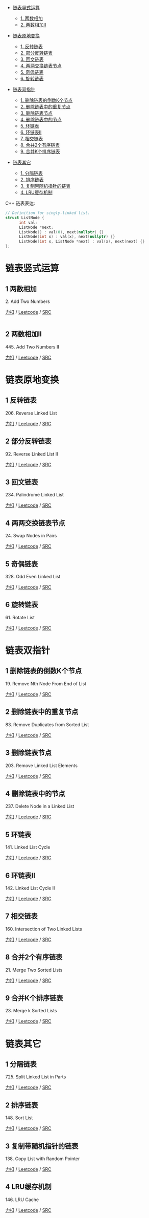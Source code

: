 <!-- GFM-TOC -->
* [链表竖式运算](#链表竖式运算)
    * [1. 两数相加](#1-两数相加)
    * [2. 两数相加II](#2-两数相加II)
    
* [链表原地变换](#链表原地变换)
    * [1. 反转链表](#1-反转链表)
    * [2. 部分反转链表](#2-部分反转链表)
    * [3. 回文链表](#3-回文链表)
    * [4. 两两交换链表节点](#4-两两交换链表节点)
    * [5. 奇偶链表](#5-奇偶链表)
    * [6. 旋转链表](#6-旋转链表)
   
* [链表双指针](#链表双指针)
    * [1. 删除链表的倒数K个节点](#1-删除链表的倒数K个节点)
    * [2. 删除链表中的重复节点](#2-删除链表中的重复节点)
    * [3. 删除链表节点](#3-删除链表节点)
    * [4. 删除链表中的节点](#4-删除链表中的节点)
    * [5. 环链表](#5-环链表)
    * [6. 环链表II](#6-环链表II)
    * [7. 相交链表](#7-相交链表)
    * [8. 合并2个有序链表  ](#8-合并2个有序链表)
    * [9. 合并K个排序链表](#9-合并K个排序链表)

* [链表其它](#链表其它)
    * [1. 分隔链表](#1-分隔链表)
    * [2. 排序链表](#2-排序链表)
    * [3. 复制带随机指针的链表](#3-复制带随机指针的链表)
    * [4. LRU缓存机制](#4-LRU缓存机制)
    
C++ 链表表达:
```cpp
// Definition for singly-linked list.
struct ListNode {
      int val;
      ListNode *next;
      ListNode() : val(0), next(nullptr) {}
      ListNode(int x) : val(x), next(nullptr) {}
      ListNode(int x, ListNode *next) : val(x), next(next) {}
};
 ```
<!-- GFM-TOC -->
# 链表竖式运算
## 1 两数相加    
2\. Add Two Numbers

[力扣](https://leetcode-cn.com/problems/add-two-numbers/) / [Leetcode](https://leetcode.com/problems/add-two-numbers/) / [SRC](../ds_4_linkedlist/linkedlist_1_vertical_calculation/L2-m.cpp)

```cpp

```

## 2 两数相加II
445\. Add Two Numbers II

[力扣](https://leetcode-cn.com/problems/add-two-numbers-ii/) / [Leetcode](https://leetcode.com/problems/add-two-numbers-ii/) / [SRC](../ds_4_linkedlist/linkedlist_1_vertical_calculation/L445-m.cpp)


# 链表原地变换
## 1 反转链表
206\. Reverse Linked List

[力扣](https://leetcode-cn.com/problems/reverse-linked-list/) / [Leetcode](https://leetcode.com/problems/reverse-linked-list/) / [SRC](../ds_4_linkedlist/linkedlist_2_inplace_operation/L206.cpp)

## 2 部分反转链表
92\. Reverse Linked List II

[力扣](https://leetcode-cn.com/problems/reverse-linked-list-ii/) / [Leetcode](https://leetcode.com/problems/reverse-linked-list-ii/) / [SRC](../ds_4_linkedlist/linkedlist_2_inplace_operation/L92-m.cpp)

## 3 回文链表
234\. Palindrome Linked List

[力扣](https://leetcode-cn.com/problems/palindrome-linked-list/) / [Leetcode](https://leetcode.com/problems/palindrome-linked-list/) / [SRC](../ds_4_linkedlist/linkedlist_2_inplace_operation/L234-m.cpp)

## 4 两两交换链表节点
24\. Swap Nodes in Pairs

[力扣](https://leetcode-cn.com/problems/swap-nodes-in-pairs/) / [Leetcode](https://leetcode.com/problems/swap-nodes-in-pairs/) / [SRC](../ds_4_linkedlist/linkedlist_2_inplace_operation/L24-m.cpp)

## 5 奇偶链表
328\. Odd Even Linked List

[力扣](https://leetcode-cn.com/problems/odd-even-linked-list/) / [Leetcode](https://leetcode.com/problems/odd-even-linked-list/) / [SRC](../ds_4_linkedlist/linkedlist_2_inplace_operation/L328-m.cpp)

## 6 旋转链表
61\. Rotate List

[力扣](https://leetcode-cn.com/problems/rotate-list/) / [Leetcode](https://leetcode.com/problems/rotate-list/) / [SRC](../ds_4_linkedlist/linkedlist_2_inplace_operation/L61-m.cpp)

   
# 链表双指针
## 1 删除链表的倒数K个节点
19\. Remove Nth Node From End of List

[力扣](https://leetcode-cn.com/problems/remove-nth-node-from-end-of-list/) / [Leetcode](https://leetcode.com/problems/remove-nth-node-from-end-of-list/) / [SRC](../ds_4_linkedlist/linkedlist_3_two_points/L19-m.cpp)

## 2 删除链表中的重复节点
83\. Remove Duplicates from Sorted List

[力扣](https://leetcode-cn.com/problems/remove-duplicates-from-sorted-list/) / [Leetcode](https://leetcode.com/problems/remove-duplicates-from-sorted-list/) / [SRC](../ds_4_linkedlist/linkedlist_3_two_points/L83.cpp)

## 3 删除链表节点
203\. Remove Linked List Elements

[力扣](https://leetcode-cn.com/problems/remove-linked-list-elements/) / [Leetcode](https://leetcode.com/problems/remove-linked-list-elements/) / [SRC](../ds_4_linkedlist/linkedlist_3_two_points/L203.cpp)

## 4 删除链表中的节点
237\. Delete Node in a Linked List

[力扣](https://leetcode-cn.com/problems/delete-node-in-a-linked-list/) / [Leetcode](https://leetcode.com/problems/delete-node-in-a-linked-list/) / [SRC](../ds_4_linkedlist/linkedlist_3_two_points/L237.cpp)

## 5 环链表
141\. Linked List Cycle

[力扣](https://leetcode-cn.com/problems/linked-list-cycle/) / [Leetcode](https://leetcode.com/problems/linked-list-cycle/) / [SRC](../ds_4_linkedlist/linkedlist_3_two_points/L141.cpp)

## 6 环链表II
142\. Linked List Cycle II

[力扣](https://leetcode-cn.com/problems/linked-list-cycle-ii/) / [Leetcode](https://leetcode.com/problems/linked-list-cycle-ii/) / [SRC](../ds_4_linkedlist/linkedlist_3_two_points/L142-m.cpp)

## 7 相交链表
160\. Intersection of Two Linked Lists

[力扣](https://leetcode-cn.com/problems/intersection-of-two-linked-lists/) / [Leetcode](https://leetcode.com/problems/intersection-of-two-linked-lists/) / [SRC](../ds_4_linkedlist/linkedlist_3_two_points/L160.cpp)

## 8 合并2个有序链表
21\. Merge Two Sorted Lists

[力扣](https://leetcode-cn.com/problems/merge-two-sorted-lists/) / [Leetcode](https://leetcode.com/problems/merge-two-sorted-lists/) / [SRC](../ds_4_linkedlist/linkedlist_3_two_points/L21.cpp)

## 9 合并K个排序链表
23\. Merge k Sorted Lists

[力扣](https://leetcode-cn.com/problems/merge-k-sorted-lists/) / [Leetcode](https://leetcode.com/problems/merge-k-sorted-lists/) / [SRC](../ds_4_linkedlist/linkedlist_3_two_points/L23-h.cpp)


# 链表其它
## 1 分隔链表
725\. Split Linked List in Parts

[力扣](https://leetcode-cn.com/problems/split-linked-list-in-parts/) / [Leetcode](https://leetcode.com/problems/split-linked-list-in-parts/) / [SRC](../ds_4_linkedlist/linkedlist_4_others/L725-m.cpp)

## 2 排序链表
148\. Sort List

[力扣](https://leetcode-cn.com/problems/sort-list/) / [Leetcode](https://leetcode.com/problems/sort-list/) / [SRC](../ds_4_linkedlist/linkedlist_4_others/L148-m.cpp)

## 3 复制带随机指针的链表
138\. Copy List with Random Pointer

[力扣](https://leetcode-cn.com/problems/copy-list-with-random-pointer/) / [Leetcode](https://leetcode.com/problems/copy-list-with-random-pointer/) / [SRC](../ds_4_linkedlist/linkedlist_4_others/L138-m.cpp)

## 4 LRU缓存机制
146\. LRU Cache

[力扣](https://leetcode-cn.com/problems/lru-cache/) / [Leetcode](https://leetcode.com/problems/lru-cache/) / [SRC](../ds_4_linkedlist/linkedlist_4_others/L146-m.cpp)


